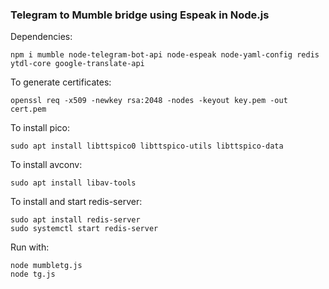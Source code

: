 ### Telegram to Mumble bridge using Espeak in Node.js

Dependencies:

    npm i mumble node-telegram-bot-api node-espeak node-yaml-config redis ytdl-core google-translate-api

To generate certificates:

    openssl req -x509 -newkey rsa:2048 -nodes -keyout key.pem -out cert.pem

To install pico:

    sudo apt install libttspico0 libttspico-utils libttspico-data

To install avconv:

    sudo apt install libav-tools

To install and start redis-server:

    sudo apt install redis-server
    sudo systemctl start redis-server

Run with:

    node mumbletg.js
    node tg.js
